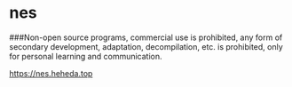 # nes
###Non-open source programs, commercial use is prohibited, any form of secondary development, adaptation, decompilation, etc. is prohibited, only for personal learning and communication.

https://nes.heheda.top
